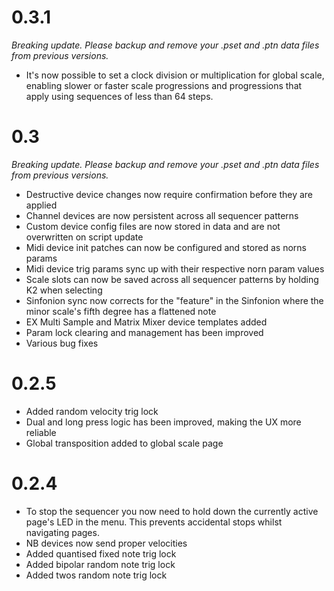 # 0.3.1

_Breaking update. Please backup and remove your .pset and .ptn data files from previous versions._

* It's now possible to set a clock division or multiplication for global scale, enabling slower or faster scale progressions and progressions that apply using sequences of less than 64 steps.


# 0.3

_Breaking update. Please backup and remove your .pset and .ptn data files from previous versions._

* Destructive device changes now require confirmation before they are applied
* Channel devices are now persistent across all sequencer patterns
* Custom device config files are now stored in data and are not overwritten on script update
* Midi device init patches can now be configured and stored as norns params
* Midi device trig params sync up with their respective norn param values
* Scale slots can now be saved across all sequencer patterns by holding K2 when selecting
* Sinfonion sync now corrects for the "feature" in the Sinfonion where the minor scale's fifth degree has a flattened note 
* EX Multi Sample and Matrix Mixer device templates added
* Param lock clearing and management has been improved
* Various bug fixes

# 0.2.5

* Added random velocity trig lock
* Dual and long press logic has been improved, making the UX more reliable
* Global transposition added to global scale page

# 0.2.4

* To stop the sequencer you now need to hold down the currently active page's LED in the menu. This prevents accidental stops whilst navigating pages.
* NB devices now send proper velocities
* Added quantised fixed note trig lock
* Added bipolar random note trig lock
* Added twos random note trig lock